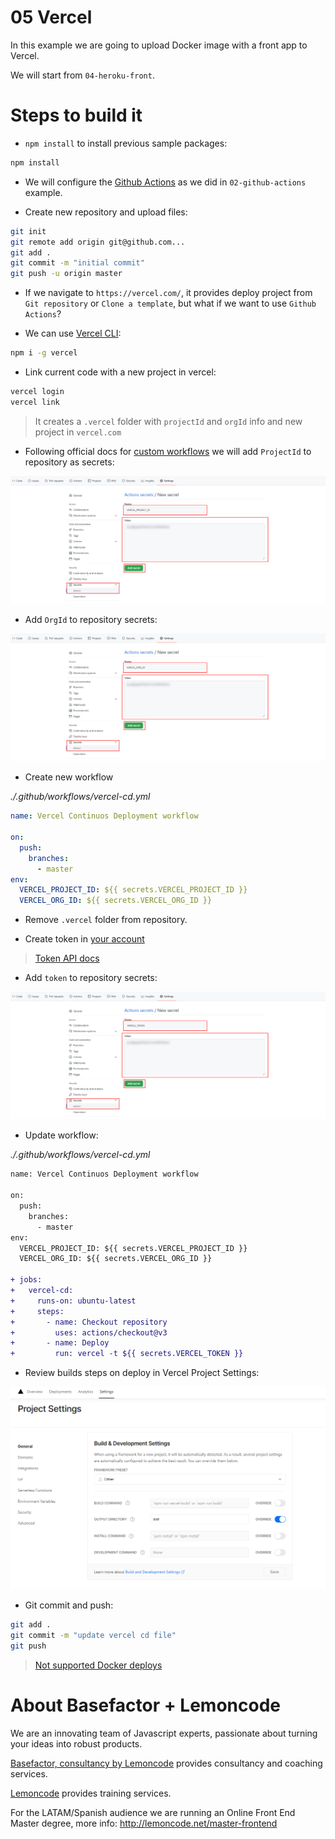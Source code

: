 # 05 Vercel

In this example we are going to upload Docker image with a front app to Vercel.

We will start from `04-heroku-front`.

# Steps to build it

- `npm install` to install previous sample packages:

```bash
npm install
```

- We will configure the [Github Actions](https://docs.github.com/en/free-pro-team@latest/actions) as we did in `02-github-actions` example.

- Create new repository and upload files:

```bash
git init
git remote add origin git@github.com...
git add .
git commit -m "initial commit"
git push -u origin master
```

- If we navigate to `https://vercel.com/`, it provides deploy project from `Git repository` or `Clone a template`, but what if we want to use `Github Actions`?

- We can use [Vercel CLI](https://vercel.com/docs/cli):

```bash
npm i -g vercel
```

- Link current code with a new project in vercel:

```bash
vercel login
vercel link
```

> It creates a `.vercel` folder with `projectId` and `orgId` info
> and new project in `vercel.com`

- Following official docs for [custom workflows](https://vercel.com/support/articles/using-vercel-cli-for-custom-workflows) we will add `ProjectId` to repository as secrets:

![01-project-id-github-secret](./readme-resources/01-project-id-github-secret.png)

- Add `OrgId` to repository secrets:

![02-org-id-github-secret](./readme-resources/02-org-id-github-secret.png)

- Create new workflow

_./.github/workflows/vercel-cd.yml_

```yml
name: Vercel Continuos Deployment workflow

on:
  push:
    branches:
      - master
env:
  VERCEL_PROJECT_ID: ${{ secrets.VERCEL_PROJECT_ID }}
  VERCEL_ORG_ID: ${{ secrets.VERCEL_ORG_ID }}
```

- Remove `.vercel` folder from repository.

- Create token in [your account](https://vercel.com/account/tokens)

> [Token API docs](https://vercel.com/docs/cli#introduction/global-options/token)

- Add `token` to repository secrets:

![03-token-github-secret](./readme-resources/03-token-github-secret.png)

- Update workflow:

_./.github/workflows/vercel-cd.yml_

```diff
name: Vercel Continuos Deployment workflow

on:
  push:
    branches:
      - master
env:
  VERCEL_PROJECT_ID: ${{ secrets.VERCEL_PROJECT_ID }}
  VERCEL_ORG_ID: ${{ secrets.VERCEL_ORG_ID }}

+ jobs:
+   vercel-cd:
+     runs-on: ubuntu-latest
+     steps:
+       - name: Checkout repository
+         uses: actions/checkout@v3
+       - name: Deploy
+         run: vercel -t ${{ secrets.VERCEL_TOKEN }}
```

- Review builds steps on deploy in Vercel Project Settings:

![04-build-steps](./readme-resources/04-build-steps.png)

- Git commit and push:

```bash
git add .
git commit -m "update vercel cd file"
git push
```

> [Not supported Docker deploys](https://vercel.com/support/articles/does-vercel-support-docker-deployments)

# About Basefactor + Lemoncode

We are an innovating team of Javascript experts, passionate about turning your ideas into robust products.

[Basefactor, consultancy by Lemoncode](http://www.basefactor.com) provides consultancy and coaching services.

[Lemoncode](http://lemoncode.net/services/en/#en-home) provides training services.

For the LATAM/Spanish audience we are running an Online Front End Master degree, more info: http://lemoncode.net/master-frontend
